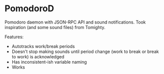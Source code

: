 # PomodoroD
Pomodoro daemon with JSON-RPC API and sound notifications. Took inspiration (and some sound files) from Tomighty.

Features:

 * Autotracks work/break periods
 * Doesn't stop making sounds until period change (work to break or break to work) is acknowledged
 * Has inconsistent-ish variable naming 
 * Works
